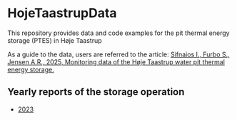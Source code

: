 # HojeTaastrupData
This repository provides data and code examples for the pit thermal energy storage (PTES) in Høje Taastrup

As a guide to the data, users are referred to the article: [Sifnaios I., Furbo S., Jensen A.R., 2025, Monitoring data of the Høje Taastrup water pit thermal energy storage.](https://www.sciencedirect.com/science/article/pii/S235234092500037X)

## Yearly reports of the storage operation
* [2023](https://orbit.dtu.dk/en/publications/h%C3%B8je-taastrup-pit-thermal-energy-storage-2023-measurement-report)
